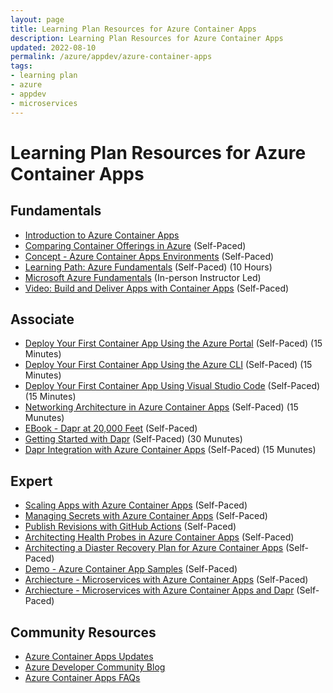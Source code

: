 ```yaml
---
layout: page
title: Learning Plan Resources for Azure Container Apps
description: Learning Plan Resources for Azure Container Apps
updated: 2022-08-10
permalink: /azure/appdev/azure-container-apps
tags:
- learning plan
- azure
- appdev
- microservices
---
```


# Learning Plan Resources for Azure Container Apps

## Fundamentals

* [Introduction to Azure Container Apps](https://docs.microsoft.com/en-us/azure/container-apps/overview)
* [Comparing Container Offerings in Azure](https://docs.microsoft.com/en-us/azure/container-apps/compare-options) (Self-Paced)
* [Concept - Azure Container Apps Environments](https://docs.microsoft.com/en-us/azure/container-apps/environment) (Self-Paced)
* [Learning Path: Azure Fundamentals](https://docs.microsoft.com/en-us/learn/paths/azure-fundamentals/) (Self-Paced) (10 Hours)
* [Microsoft Azure Fundamentals](https://www.microsoft.com/learning/course.aspx?cid=AZ-900T01) (In-person Instructor Led)
* [Video: Build and Deliver Apps with Container Apps](https://www.youtube.com/watch?v=b3dopSTnSRg) (Self-Paced)

## Associate

* [Deploy Your First Container App Using the Azure Portal](https://docs.microsoft.com/en-us/azure/container-apps/quickstart-portal) (Self-Paced) (15 Minutes)
* [Deploy Your First Container App Using the Azure CLI](https://docs.microsoft.com/en-us/azure/container-apps/get-started-existing-container-image?tabs=bash&pivots=container-apps-private-registrys) (Self-Paced) (15 Minutes)
* [Deploy Your First Container App Using Visual Studio Code](https://docs.microsoft.com/en-us/azure/container-apps/deploy-visual-studio-code) (Self-Paced) (15 Minutes)
* [Networking Architecture in Azure Container Apps](https://docs.microsoft.com/en-us/azure/container-apps/networking) (Self-Paced) (15 Munutes)
* [EBook - Dapr at 20,000 Feet](https://docs.microsoft.com/en-us/dotnet/architecture/dapr-for-net-developers/dapr-at-20000-feet) (Self-Paced)
* [Getting Started with Dapr](https://docs.microsoft.com/en-us/dotnet/architecture/dapr-for-net-developers/getting-started) (Self-Paced) (30 Munutes)
* [Dapr Integration with Azure Container Apps](https://docs.microsoft.com/en-us/azure/container-apps/dapr-overview?tabs=yaml) (Self-Paced) (15 Munutes)


## Expert

* [Scaling Apps with Azure Container Apps](https://docs.microsoft.com/en-us/azure/container-apps/scale-app)  (Self-Paced)
* [Managing Secrets with Azure Container Apps](https://docs.microsoft.com/en-us/azure/container-apps/manage-secrets?tabs=arm-template) (Self-Paced)
* [Publish Revisions with GitHub Actions](https://docs.microsoft.com/en-us/azure/container-apps/github-actions-cli?tabs=bash) (Self-Paced)
* [Architecting Health Probes in Azure Container Apps](https://docs.microsoft.com/en-us/azure/container-apps/health-probes?tabs=arm-template) (Self-Paced)
* [Architecting a Diaster Recovery Plan for Azure Container Apps](https://docs.microsoft.com/en-us/azure/container-apps/disaster-recovery/) (Self-Paced)
* [Demo - Azure Container App Samples](https://docs.microsoft.com/en-us/azure/container-apps/samples) (Self-Paced)
* [Archiecture - Microservices with Azure Container Apps](https://docs.microsoft.com/en-us/azure/architecture/example-scenario/serverless/microservices-with-container-apps) (Self-Paced)
* [Archiecture - Microservices with Azure Container Apps and Dapr](https://docs.microsoft.com/en-us/azure/architecture/example-scenario/serverless/microservices-with-container-apps-dapr) (Self-Paced)

## Community Resources

* [Azure Container Apps Updates](https://azure.microsoft.com/en-us/updates/?product=container-apps)
* [Azure Developer Community Blog](https://techcommunity.microsoft.com/t5/azure-developer-community-blog/bg-p/AzureDevCommunityBlog)
* [Azure Container Apps FAQs](https://docs.microsoft.com/en-us/azure/container-apps/faq)



